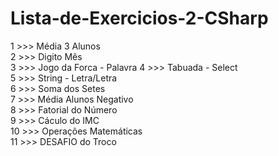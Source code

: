 # Lista-de-Exercicios-2-CSharp

1 >>> Média 3 Alunos          
2 >>> Digito Mês              
3 >>> Jogo da Forca - Palavra 
4 >>> Tabuada - Select        
5 >>> String - Letra/Letra    
6 >>> Soma dos Setes          
7 >>> Média Alunos Negativo   
8 >>> Fatorial do Número      
9 >>> Cáculo do IMC           
10 >>> Operações Matemáticas  
11 >>> DESAFIO do Troco 